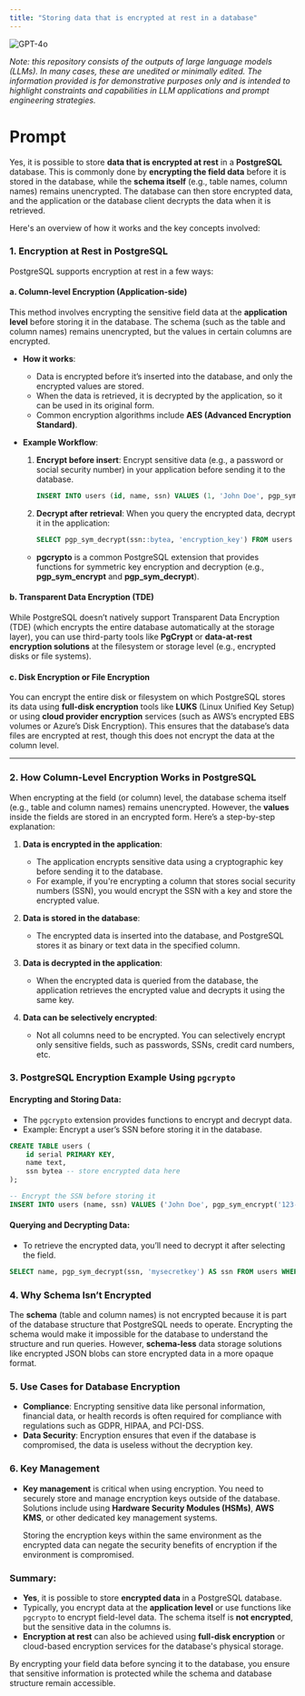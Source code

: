 ```yaml
---
title: "Storing data that is encrypted at rest in a database"
---
```

![GPT-4o](https://img.shields.io/badge/GPT--4o-3333FF?style=for-the-badge&logo=openai&logoColor=white)



*Note: this repository consists of the outputs of large language models (LLMs). In many cases, these are unedited or minimally edited. The information provided is for demonstrative purposes only and is intended to highlight constraints and capabilities in LLM applications and prompt engineering strategies.*


# Prompt
Yes, it is possible to store **data that is encrypted at rest** in a **PostgreSQL** database. This is commonly done by **encrypting the field data** before it is stored in the database, while the **schema itself** (e.g., table names, column names) remains unencrypted. The database can then store encrypted data, and the application or the database client decrypts the data when it is retrieved.

Here's an overview of how it works and the key concepts involved:

### 1. **Encryption at Rest in PostgreSQL**
PostgreSQL supports encryption at rest in a few ways:

#### **a. Column-level Encryption (Application-side)**
This method involves encrypting the sensitive field data at the **application level** before storing it in the database. The schema (such as the table and column names) remains unencrypted, but the values in certain columns are encrypted.

- **How it works**:
  - Data is encrypted before it’s inserted into the database, and only the encrypted values are stored.
  - When the data is retrieved, it is decrypted by the application, so it can be used in its original form.
  - Common encryption algorithms include **AES (Advanced Encryption Standard)**.

- **Example Workflow**:
  1. **Encrypt before insert**: Encrypt sensitive data (e.g., a password or social security number) in your application before sending it to the database.
     ```sql
     INSERT INTO users (id, name, ssn) VALUES (1, 'John Doe', pgp_sym_encrypt('123-45-6789', 'encryption_key'));
     ```
  2. **Decrypt after retrieval**: When you query the encrypted data, decrypt it in the application:
     ```sql
     SELECT pgp_sym_decrypt(ssn::bytea, 'encryption_key') FROM users WHERE id = 1;
     ```

  - **pgcrypto** is a common PostgreSQL extension that provides functions for symmetric key encryption and decryption (e.g., **pgp_sym_encrypt** and **pgp_sym_decrypt**).

#### **b. Transparent Data Encryption (TDE)**
While PostgreSQL doesn’t natively support Transparent Data Encryption (TDE) (which encrypts the entire database automatically at the storage layer), you can use third-party tools like **PgCrypt** or **data-at-rest encryption solutions** at the filesystem or storage level (e.g., encrypted disks or file systems).

#### **c. Disk Encryption or File Encryption**
You can encrypt the entire disk or filesystem on which PostgreSQL stores its data using **full-disk encryption** tools like **LUKS** (Linux Unified Key Setup) or using **cloud provider encryption** services (such as AWS’s encrypted EBS volumes or Azure’s Disk Encryption). This ensures that the database’s data files are encrypted at rest, though this does not encrypt the data at the column level.

---

### 2. **How Column-Level Encryption Works in PostgreSQL**

When encrypting at the field (or column) level, the database schema itself (e.g., table and column names) remains unencrypted. However, the **values** inside the fields are stored in an encrypted form. Here’s a step-by-step explanation:

1. **Data is encrypted in the application**:
   - The application encrypts sensitive data using a cryptographic key before sending it to the database.
   - For example, if you're encrypting a column that stores social security numbers (SSN), you would encrypt the SSN with a key and store the encrypted value.

2. **Data is stored in the database**:
   - The encrypted data is inserted into the database, and PostgreSQL stores it as binary or text data in the specified column.

3. **Data is decrypted in the application**:
   - When the encrypted data is queried from the database, the application retrieves the encrypted value and decrypts it using the same key.

4. **Data can be selectively encrypted**:
   - Not all columns need to be encrypted. You can selectively encrypt only sensitive fields, such as passwords, SSNs, credit card numbers, etc.

### 3. **PostgreSQL Encryption Example Using `pgcrypto`**

#### Encrypting and Storing Data:
- The `pgcrypto` extension provides functions to encrypt and decrypt data.
- Example: Encrypt a user’s SSN before storing it in the database.

```sql
CREATE TABLE users (
    id serial PRIMARY KEY,
    name text,
    ssn bytea -- store encrypted data here
);

-- Encrypt the SSN before storing it
INSERT INTO users (name, ssn) VALUES ('John Doe', pgp_sym_encrypt('123-45-6789', 'mysecretkey'));
```

#### Querying and Decrypting Data:
- To retrieve the encrypted data, you’ll need to decrypt it after selecting the field.

```sql
SELECT name, pgp_sym_decrypt(ssn, 'mysecretkey') AS ssn FROM users WHERE name = 'John Doe';
```

### 4. **Why Schema Isn’t Encrypted**
The **schema** (table and column names) is not encrypted because it is part of the database structure that PostgreSQL needs to operate. Encrypting the schema would make it impossible for the database to understand the structure and run queries. However, **schema-less** data storage solutions like encrypted JSON blobs can store encrypted data in a more opaque format.

### 5. **Use Cases for Database Encryption**
- **Compliance**: Encrypting sensitive data like personal information, financial data, or health records is often required for compliance with regulations such as GDPR, HIPAA, and PCI-DSS.
- **Data Security**: Encryption ensures that even if the database is compromised, the data is useless without the decryption key.

### 6. **Key Management**
- **Key management** is critical when using encryption. You need to securely store and manage encryption keys outside of the database. Solutions include using **Hardware Security Modules (HSMs)**, **AWS KMS**, or other dedicated key management systems.
  
  Storing the encryption keys within the same environment as the encrypted data can negate the security benefits of encryption if the environment is compromised.

### Summary:
- **Yes**, it is possible to store **encrypted data** in a PostgreSQL database.
- Typically, you encrypt data at the **application level** or use functions like `pgcrypto` to encrypt field-level data. The schema itself is **not encrypted**, but the sensitive data in the columns is.
- **Encryption at rest** can also be achieved using **full-disk encryption** or cloud-based encryption services for the database's physical storage.
  
By encrypting your field data before syncing it to the database, you ensure that sensitive information is protected while the schema and database structure remain accessible.